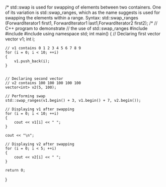 /*
std::swap is used for swapping of elements between two containers. One of its variation is std::swap_ranges, which as the name suggests is used for swapping the elements within a range.
Syntax:
std::swap_ranges (ForwardIterator1 first1, ForwardIterator1 last1,ForwardIterator2 first2);
/*
// C++ program to demonstrate 
// the use of std::swap_ranges 
#include <iostream> 
#include <algorithm> 
#include <vector> 
using namespace std; 
int main() 
{ 
	// Declaring first vector 
	vector<int> v1; 
	int i; 
	
	// v1 contains 0 1 2 3 4 5 6 7 8 9 
	for (i = 0; i < 10; ++i) 
	{ 
		v1.push_back(i); 
	} 
	

	// Declaring second vector 
	// v2 contains 100 100 100 100 100 
	vector<int> v2(5, 100); 
	
	// Performing swap 
	std::swap_ranges(v1.begin() + 3, v1.begin() + 7, v2.begin()); 

	// Displaying v1 after swapping 
	for (i = 0; i < 10; ++i) 
	{ 
		cout << v1[i] << " "; 
	} 

	cout << "\n"; 
	
	// Displaying v2 after swapping 
	for (i = 0; i < 5; ++i) 
	{ 
		cout << v2[i] << " "; 
	} 

	return 0; 
} 

